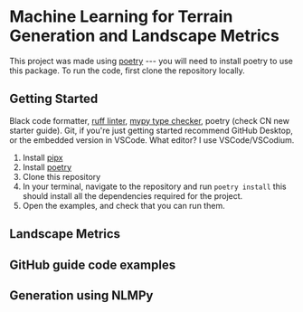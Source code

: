 # Machine Learning for Terrain Generation and Landscape Metrics

This project was made using [poetry]() --- you will need to install poetry to use this package. To run the code, first clone the repository locally.

## Getting Started

Black code formatter, [ruff linter](https://marketplace.visualstudio.com/items?itemName=charliermarsh.ruff), [mypy type checker](https://marketplace.visualstudio.com/items?itemName=ms-python.mypy-type-checker), poetry (check CN new starter guide). Git, if you're just getting started recommend GitHub Desktop, or the embedded version in VSCode. What editor? I use VSCode/VSCodium.

1. Install [pipx](https://pipx.pypa.io/stable/installation/)
2. Install [poetry](https://python-poetry.org/docs/)
3. Clone this repository
4. In your terminal, navigate to the repository and run `poetry install` this should install all the dependencies required for the project.
5. Open the examples, and check that you can run them.

## Landscape Metrics

## GitHub guide code examples

## Generation using NLMPy
